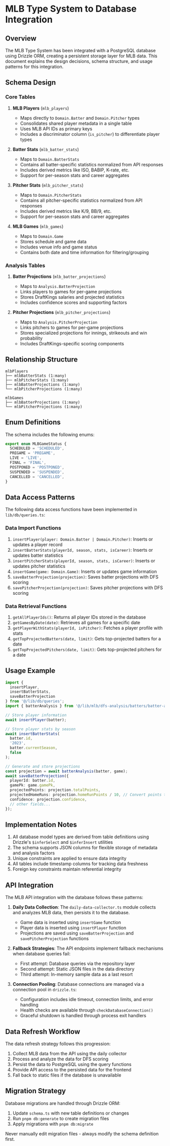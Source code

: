 # MLB Type System to Database Integration

## Overview

The MLB Type System has been integrated with a PostgreSQL database using Drizzle ORM, creating a persistent storage layer for MLB data. This document explains the design decisions, schema structure, and usage patterns for this integration.

## Schema Design

### Core Tables

1. **MLB Players** (`mlb_players`)
   - Maps directly to `Domain.Batter` and `Domain.Pitcher` types
   - Consolidates shared player metadata in a single table
   - Uses MLB API IDs as primary keys
   - Includes a discriminator column (`is_pitcher`) to differentiate player types

2. **Batter Stats** (`mlb_batter_stats`)
   - Maps to `Domain.BatterStats`
   - Contains all batter-specific statistics normalized from API responses
   - Includes derived metrics like ISO, BABIP, K-rate, etc.
   - Support for per-season stats and career aggregates

3. **Pitcher Stats** (`mlb_pitcher_stats`)
   - Maps to `Domain.PitcherStats`
   - Contains all pitcher-specific statistics normalized from API responses
   - Includes derived metrics like K/9, BB/9, etc.
   - Support for per-season stats and career aggregates

4. **MLB Games** (`mlb_games`)
   - Maps to `Domain.Game`
   - Stores schedule and game data
   - Includes venue info and game status
   - Contains both date and time information for filtering/grouping

### Analysis Tables

1. **Batter Projections** (`mlb_batter_projections`)
   - Maps to `Analysis.BatterProjection`
   - Links players to games for per-game projections
   - Stores DraftKings salaries and projected statistics
   - Includes confidence scores and supporting factors

2. **Pitcher Projections** (`mlb_pitcher_projections`)
   - Maps to `Analysis.PitcherProjection`
   - Links pitchers to games for per-game projections
   - Stores specialized projections for innings, strikeouts and win probability
   - Includes DraftKings-specific scoring components

## Relationship Structure

```
mlbPlayers 
├── mlbBatterStats (1:many)
├── mlbPitcherStats (1:many)
├── mlbBatterProjections (1:many)
└── mlbPitcherProjections (1:many)

mlbGames
├── mlbBatterProjections (1:many)
└── mlbPitcherProjections (1:many)
```

## Enum Definitions

The schema includes the following enums:

```typescript
export enum MLBGameStatus {
  SCHEDULED = 'SCHEDULED',
  PREGAME = 'PREGAME',
  LIVE = 'LIVE',
  FINAL = 'FINAL',
  POSTPONED = 'POSTPONED',
  SUSPENDED = 'SUSPENDED',
  CANCELLED = 'CANCELLED',
}
```

## Data Access Patterns

The following data access functions have been implemented in `lib/db/queries.ts`:

### Data Import Functions

1. `insertPlayer(player: Domain.Batter | Domain.Pitcher)`: Inserts or updates a player record
2. `insertBatterStats(playerId, season, stats, isCareer)`: Inserts or updates batter statistics
3. `insertPitcherStats(playerId, season, stats, isCareer)`: Inserts or updates pitcher statistics
4. `insertGame(game: Domain.Game)`: Inserts or updates game information
5. `saveBatterProjection(projection)`: Saves batter projections with DFS scoring
6. `savePitcherProjection(projection)`: Saves pitcher projections with DFS scoring

### Data Retrieval Functions

1. `getAllPlayerIds()`: Returns all player IDs stored in the database
2. `getGamesByDate(date)`: Retrieves all games for a specific date
3. `getPlayerWithStats(playerId, isPitcher)`: Fetches a player profile with stats
4. `getTopProjectedBatters(date, limit)`: Gets top-projected batters for a date
5. `getTopProjectedPitchers(date, limit)`: Gets top-projected pitchers for a date

## Usage Example

```typescript
import { 
  insertPlayer, 
  insertBatterStats, 
  saveBatterProjection 
} from '@/lib/db/queries';
import { batterAnalysis } from '@/lib/mlb/dfs-analysis/batters/batter-analysis';

// Store player information
await insertPlayer(batter);

// Store player stats by season
await insertBatterStats(
  batter.id, 
  '2023', 
  batter.currentSeason, 
  false
);

// Generate and store projections
const projection = await batterAnalysis(batter, game);
await saveBatterProjection({
  playerId: batter.id,
  gamePk: game.gamePk,
  projectedPoints: projection.totalPoints,
  projectedHomeRuns: projection.homeRunPoints / 10, // Convert points to expected HRs
  confidence: projection.confidence,
  // other fields...
});
```

## Implementation Notes

1. All database model types are derived from table definitions using Drizzle's `$inferSelect` and `$inferInsert` utilities
2. The schema supports JSON columns for flexible storage of metadata and analysis factors
3. Unique constraints are applied to ensure data integrity
4. All tables include timestamp columns for tracking data freshness
5. Foreign key constraints maintain referential integrity

## API Integration

The MLB API integration with the database follows these patterns:

1. **Daily Data Collection**: The `daily-data-collector.ts` module collects and analyzes MLB data, then persists it to the database.
   - Game data is inserted using `insertGame` function
   - Player data is inserted using `insertPlayer` function 
   - Projections are saved using `saveBatterProjection` and `savePitcherProjection` functions

2. **Fallback Strategies**: The API endpoints implement fallback mechanisms when database queries fail:
   - First attempt: Database queries via the repository layer
   - Second attempt: Static JSON files in the data directory
   - Third attempt: In-memory sample data as a last resort

3. **Connection Pooling**: Database connections are managed via a connection pool in `drizzle.ts`:
   - Configuration includes idle timeout, connection limits, and error handling
   - Health checks are available through `checkDatabaseConnection()`
   - Graceful shutdown is handled through process exit handlers

## Data Refresh Workflow

The data refresh strategy follows this progression:

1. Collect MLB data from the API using the daily collector
2. Process and analyze the data for DFS scoring
3. Persist the data to PostgreSQL using the query functions
4. Provide API access to the persisted data for the frontend
5. Fall back to static files if the database is unavailable

## Migration Strategy

Database migrations are handled through Drizzle ORM:

1. Update `schema.ts` with new table definitions or changes
2. Run `pnpm db:generate` to create migration files
3. Apply migrations with `pnpm db:migrate`

Never manually edit migration files - always modify the schema definition first.